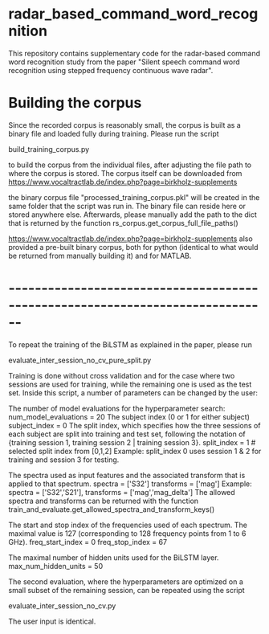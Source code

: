 # radar_based_command_word_recognition
This repository contains supplementary code for the radar-based command word recognition study from the paper 
"Silent speech command word recognition using stepped frequency continuous wave radar".

# Building the corpus

Since the recorded corpus is reasonably small, the corpus is built as a binary file
and loaded fully during training. Please run the script

build_training_corpus.py

to build the corpus from the individual files, after adjusting the file path to 
where the corpus is stored. The corpus itself can be downloaded from
https://www.vocaltractlab.de/index.php?page=birkholz-supplements

the binary corpus file "processed_training_corpus.pkl" will be created in the
same folder that the script was run in. The binary file can reside here or
stored anywhere else.
Afterwards, please manually add the path to the dict that is returned by the function
rs_corpus.get_corpus_full_file_paths()

https://www.vocaltractlab.de/index.php?page=birkholz-supplements also provided
a pre-built binary corpus, both for python (identical to what would be returned
from manually building it) and for MATLAB.

# ------------------------------------------------------------------------------

To repeat the training of the BiLSTM as explained in the paper, please run

evaluate_inter_session_no_cv_pure_split.py

Training is done without cross validation and for the case where two sessions
are used for training, while the remaining one is used as the test set.
Inside this script, a number of parameters can be changed by the user:

The number of model evaluations for the hyperparameter search:
num_model_evaluations = 20 
The subject index (0 or 1 for either subject)
subject_index = 0 
The split index, which specifies how the three sessions of each subject
are split into training and test set, following the notation of
{training session 1, training session 2 | training session 3}.
split_index = 1 # selected split index from [0,1,2]
Example: split_index 0 uses session 1 & 2 for training and session 3 for testing.

The spectra used as input features and the associated transform that is applied
to that spectrum.
spectra = ['S32']
transforms = ['mag']
Example: spectra = ['S32','S21'], transforms = ['mag','mag_delta']
The allowed spectra and transforms can be returned with the function
train_and_evaluate.get_allowed_spectra_and_transform_keys()

The start and stop index of the frequencies used of each spectrum.
The maximal value is 127 (corresponding to 128 frequency points from 1 to 6 GHz).
freq_start_index = 0
freq_stop_index = 67

The maximal number of hidden units used for the BiLSTM layer.
max_num_hidden_units = 50

The second evaluation, where the hyperparameters are optimized on a small subset
of the remaining session, can be repeated using the script

evaluate_inter_session_no_cv.py

The user input is identical.


